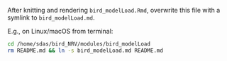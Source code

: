 After knitting and rendering `bird_modelLoad.Rmd`, overwrite this file with a symlink to `bird_modelLoad.md`.

E.g., on Linux/macOS from terminal:

```bash
cd /home/sdas/bird_NRV/modules/bird_modelLoad
rm README.md && ln -s bird_modelLoad.md README.md
```
